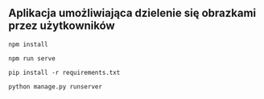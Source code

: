 ## Aplikacja umożliwiająca dzielenie się obrazkami przez użytkowników

```
npm install

npm run serve
```

```
pip install -r requirements.txt

python manage.py runserver
```
